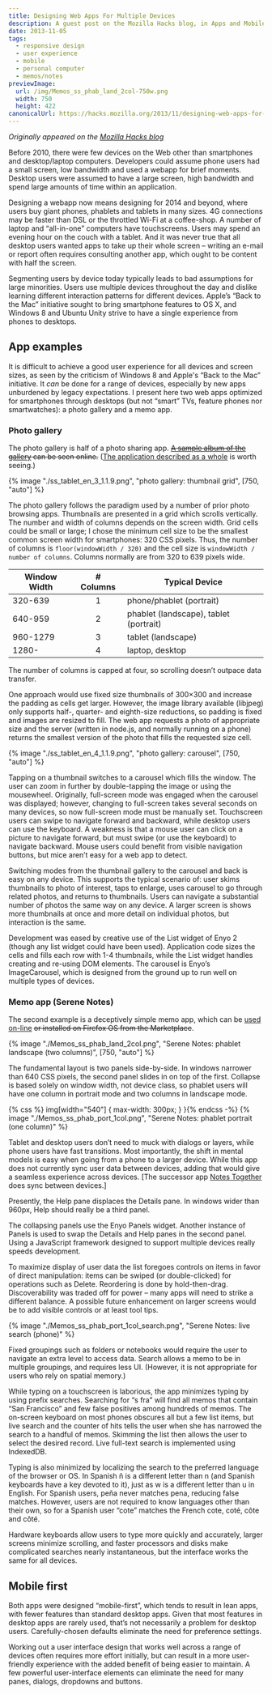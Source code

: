 ```yaml
---
title: Designing Web Apps For Multiple Devices
description: A guest post on the Mozilla Hacks blog, in Apps and Mobile
date: 2013-11-05
tags:
  - responsive design
  - user experience
  - mobile
  - personal computer
  - memos/notes
previewImage:
  url: /img/Memos_ss_phab_land_2col-750w.png
  width: 750
  height: 422
canonicalUrl: https://hacks.mozilla.org/2013/11/designing-web-apps-for-multiple-devices/
---
```


*Originally appeared on the [Mozilla Hacks blog](https://hacks.mozilla.org/2013/11/designing-web-apps-for-multiple-devices/)*

Before 2010, there were few devices on the Web other than smartphones and desktop/laptop computers. Developers could assume phone users had a small screen, low bandwidth and used a webapp for brief moments. Desktop users were assumed to have a large screen, high bandwidth and spend large amounts of time within an application.

Designing a webapp now means designing for 2014 and beyond, where users buy giant phones, phablets and tablets in many sizes. 4G connections may be faster than DSL or the throttled Wi-Fi at a coffee-shop. A number of laptop and “all-in-one” computers have touchscreens. Users may spend an evening hour on the couch with a tablet. And it was never true that all desktop users wanted apps to take up their whole screen – writing an e-mail or report often requires consulting another app, which ought to be content with half the screen.

Segmenting users by device today typically leads to bad assumptions for large minorities. Users use multiple devices throughout the day and dislike learning different interaction patterns for different devices. Apple’s “Back to the Mac” initiative sought to bring smartphone features to OS X, and Windows 8 and Ubuntu Unity strive to have a single experience from phones to desktops.

## App examples

It is difficult to achieve a good user experience for all devices and screen sizes, as seen by the criticism of Windows 8 and Apple's “Back to the Mac” initiative. It *can* be done for a range of devices, especially by new apps unburdened by legacy expectations. I present here two web apps optimized for smartphones through desktops (but not “smart” TVs, feature phones nor smartwatches): a photo gallery and a memo app.

### Photo gallery

The photo gallery is half of a photo sharing app. ~~[A sample album of the gallery](http://hominidsoftware.com:1234/) can be seen online.~~ ([The application described as a whole](https://hominidsoftware.com/zapphotoshare/index.html) is worth seeing.)

{% image "./ss_tablet_en_3_1.1.9.png", "photo gallery: thumbnail grid", [750, "auto"] %}

The photo gallery follows the paradigm used by a number of prior photo browsing apps. Thumbnails are presented in a grid which scrolls vertically. The number and width of columns depends on the screen width. Grid cells could be small or large; I chose the minimum cell size to be the smallest common screen width for smartphones: 320 CSS pixels. Thus, the number of columns is `floor(windowWidth / 320)` and the cell size is `windowWidth / number of columns`. Columns normally are from 320 to 639 pixels wide.

| Window Width   |  # Columns   | Typical Device                         |
|----------------|:------------:|----------------------------------------|
| 320-639        |      1       | phone/phablet (portrait)               |
| 640-959        |      2       | phablet (landscape), tablet (portrait) |
| 960-1279       |      3       | tablet (landscape)                     |
| 1280-          |      4       | laptop, desktop                        |

The number of columns is capped at four, so scrolling doesn’t outpace data transfer.

One approach would use fixed size thumbnails of 300×300 and increase the padding as cells get larger. However, the image library available (libjpeg) only supports half-, quarter- and eighth-size reductions, so padding is fixed and images are resized to fill. The web app requests a photo of appropriate size and the server (written in node.js, and normally running on a phone) returns the smallest version of the photo that fills the requested size cell.

{% image "./ss_tablet_en_4_1.1.9.png", "photo gallery: carousel", [750, "auto"] %}


Tapping on a thumbnail switches to a carousel which fills the window. The user can zoom in further by double-tapping the image or using the mousewheel. Originally, full-screen mode was engaged when the carousel was displayed; however, changing to full-screen takes several seconds on many devices, so now full-screen mode must be manually set. Touchscreen users can swipe to navigate forward and backward, while desktop users can use the keyboard. A weakness is that a mouse user can click on a picture to navigate forward, but must swipe (or use the keyboard) to navigate backward. Mouse users could benefit from visible navigation buttons, but mice aren’t easy for a web app to detect.

Switching modes from the thumbnail gallery to the carousel and back is easy on any device. This supports the typical scenario of: user skims thumbnails to photo of interest, taps to enlarge, uses carousel to go through related photos, and returns to thumbnails. Users can navigate a substantial number of photos the same way on any device. A larger screen is shows more thumbnails at once and more detail on individual photos, but interaction is the same.

Development was eased by creative use of the List widget of Enyo 2 (though any list widget could have been used). Application code sizes the cells and fills each row with 1-4 thumbnails, while the List widget handles creating and re-using DOM elements. The carousel is Enyo’s ImageCarousel, which is designed from the ground up to run well on multiple types of devices.

### Memo app (Serene Notes)

The second example is a deceptively simple memo app, which can be [used on-line](https://serenenotes.hominidsoftware.com/) ~~or installed on Firefox OS from the Marketplace~~.


{% image "./Memos_ss_phab_land_2col.png", "Serene Notes: phablet landscape (two columns)", [750, "auto"] %}

The fundamental layout is two panels side-by-side. In windows narrower than 640 CSS pixels, the second panel slides in on top of the first. Collapse is based solely on window width, not device class, so phablet users will have one column in portrait mode and two columns in landscape mode.

<div class="flex-center-center">
{% css %} img[width="540"] { max-width: 300px; } }{% endcss -%}
{% image "./Memos_ss_phab_port_1col.png", "Serene Notes: phablet portrait (one column)" %}
</div>

Tablet and desktop users don’t need to muck with dialogs or layers, while phone users have fast transitions. Most importantly, the shift in mental models is easy when going from a phone to a larger device. While this app does not currently sync user data between devices, adding that would give a seamless experience across devices. [The successor app [Notes Together](https://notestogether.hominidsoftware.com/#) does sync between devices.]

Presently, the Help pane displaces the Details pane. In windows wider than 960px, Help should really be a third panel.

The collapsing panels use the Enyo Panels widget. Another instance of Panels is used to swap the Details and Help panes in the second panel. Using a JavaScript framework designed to support multiple devices really speeds development.

To maximize display of user data the list foregoes controls on items in favor of direct manipulation: items can be swiped (or double-clicked) for operations such as Delete. Reordering is done by hold-then-drag. Discoverability was traded off for power – many apps will need to strike a different balance. A possible future enhancement on larger screens would be to add visible controls or at least tool tips.

<div class="flex-center-center">
{% image "./Memos_ss_phab_port_1col_search.png", "Serene Notes: live search (phone)" %}
</div>

Fixed groupings such as folders or notebooks would require the user to navigate an extra level to access data. Search allows a memo to be in multiple groupings, and requires less UI. (However, it is not appropriate for users who rely on spatial memory.)

While typing on a touchscreen is laborious, the app minimizes typing by using prefix searches. Searching for “s fra” will find all memos that contain “San Francisco” and few false positives among hundreds of memos. The on-screen keyboard on most phones obscures all but a few list items, but live search and the counter of hits tells the user when she has narrowed the search to a handful of memos. Skimming the list then allows the user to select the desired record. Live full-text search is implemented using IndexedDB.

Typing is also minimized by localizing the search to the preferred language of the browser or OS. In Spanish ñ is a different letter than n (and Spanish keyboards have a key devoted to it), just as w is a different letter than u in English. For Spanish users, peña never matches pena, reducing false matches. However, users are not required to know languages other than their own, so for a Spanish user “cote” matches the French cote, coté, côte and côté.

Hardware keyboards allow users to type more quickly and accurately, larger screens minimize scrolling, and faster processors and disks make complicated searches nearly instantaneous, but the interface works the same for all devices.

## Mobile first

Both apps were designed “mobile-first”, which tends to result in lean apps, with fewer features than standard desktop apps. Given that most features in desktop apps are rarely used, that’s not necessarily a problem for desktop users. Carefully-chosen defaults eliminate the need for preference settings.

Working out a user interface design that works well across a range of devices often requires more effort initially, but can result in a more user-friendly experience with the added benefit of being easier to maintain. A few powerful user-interface elements can eliminate the need for many panes, dialogs, dropdowns and buttons.
